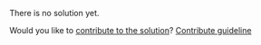 
There is no solution yet.

Would you like to [contribute to the solution](https://github.com/BFEdev/BFE.dev-solutions/blob/main/question/vue-vs-react_en.md)? [Contribute guideline](https://github.com/BFEdev/BFE.dev-solutions#how-to-contribute)
